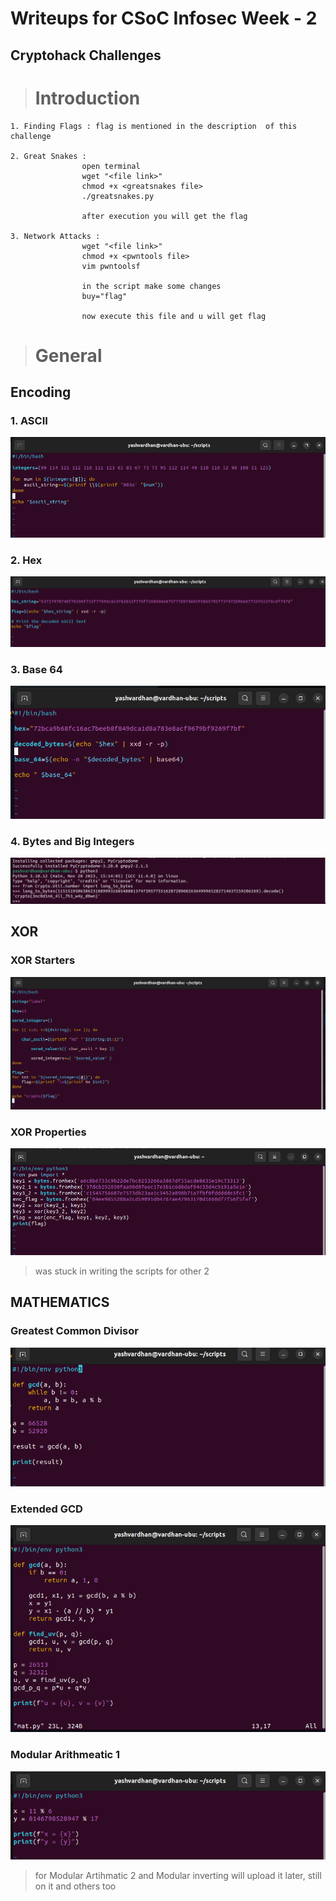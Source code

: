 # Writeups for CSoC Infosec Week - 2
## Cryptohack Challenges

> # Introduction
    1. Finding Flags : flag is mentioned in the description  of this challenge 

    2. Great Snakes : 
                    open terminal
                    wget "<file link>"
                    chmod +x <greatsnakes file>
                    ./greatsnakes.py

                    after execution you will get the flag

    3. Network Attacks : 
                    wget "<file link>"
                    chmod +x <pwntools file>
                    vim pwntoolsf       

                    in the script make some changes 
                    buy="flag"
                    
                    now execute this file and u will get flag

> # General
## Encoding 
### 1. ASCII

![script](https://github.com/da18klord12/CSoC-/blob/main/scripts/asciinew.png)

### 2. Hex

![script](https://github.com/da18klord12/CSoC-/blob/main/scripts/hexscript.png)

### 3. Base 64

![script](https://github.com/da18klord12/CSoC-/blob/main/scripts/base64.png)

### 4. Bytes and Big Integers

![script](https://github.com/da18klord12/CSoC-/blob/main/scripts/bytesandbigintegers.png)

## XOR
### XOR Starters

![script](https://github.com/da18klord12/CSoC-/blob/main/scripts/xorstart.png)

### XOR Properties

![script](https://github.com/da18klord12/CSoC-/blob/main/scripts/xorprop.png)

> was stuck in writing the scripts for other 2

## MATHEMATICS
### Greatest Common Divisor

![script](https://github.com/da18klord12/CSoC-/blob/main/scripts/gcd.png)

### Extended GCD

![script](https://github.com/da18klord12/CSoC-/blob/main/scripts/extendedgcd.png)

### Modular Arithmeatic 1

![scipt](https://github.com/da18klord12/CSoC-/blob/main/scripts/modulararth1.png)

> for Modular Artihmatic 2 and Modular inverting will upload it later, still on it and others too 



